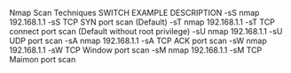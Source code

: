 Nmap Scan Techniques
SWITCH	EXAMPLE	DESCRIPTION
-sS	nmap 192.168.1.1 -sS	TCP SYN port scan (Default)
-sT	nmap 192.168.1.1 -sT	TCP connect port scan (Default without root privilege)
-sU	nmap 192.168.1.1 -sU	UDP port scan
-sA	nmap 192.168.1.1 -sA	TCP ACK port scan
-sW	nmap 192.168.1.1 -sW	TCP Window port scan
-sM	nmap 192.168.1.1 -sM	TCP Maimon port scan